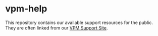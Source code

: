 # vpm-help
This repository contains our available support resources for the public.  They are often linked from our [VPM Support Site](http://help.virtualpostmail.com).
